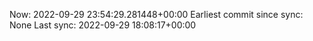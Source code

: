 Now: 2022-09-29 23:54:29.281448+00:00 Earliest commit since sync: None Last sync: 2022-09-29 18:08:17+00:00
